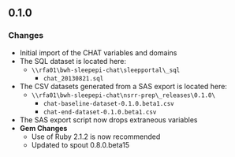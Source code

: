 ## 0.1.0

### Changes
- Initial import of the CHAT variables and domains
- The SQL dataset is located here:
  - `\\rfa01\bwh-sleepepi-chat\sleepportal\_sql`
    - `chat_20130821.sql`
- The CSV datasets generated from a SAS export is located here:
  - `\\rfa01\bwh-sleepepi-chat\nsrr-prep\_releases\0.1.0\`
    - `chat-baseline-dataset-0.1.0.beta1.csv`
    - `chat-end-dataset-0.1.0.beta1.csv`
- The SAS export script now drops extraneous variables
- **Gem Changes**
  - Use of Ruby 2.1.2 is now recommended
  - Updated to spout 0.8.0.beta15
